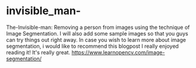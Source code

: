 # invisible_man-
The-Invisible-man:  Removing a person from images using the technique of Image Segmentation. I will also add some sample images so that you guys can try things out right away.  In case you wish to learn more about image segmentation, i would like to recommend this blogpost  I really enjoyed reading it! It's really great.      https://www.learnopencv.com/image-segmentation/  
